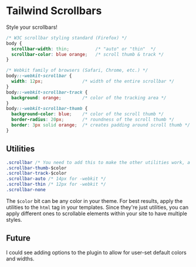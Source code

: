 # Tailwind Scrollbars

Style your scrollbars!

```css
/* W3C scrollbar styling standard (Firefox) */
body {
  scrollbar-width: thin;          /* "auto" or "thin"  */
  scrollbar-color: blue orange;   /* scroll thumb & track */ 
}

/* Webkit family of browsers (Safari, Chrome, etc.) */
body::-webkit-scrollbar {
  width: 12px;               /* width of the entire scrollbar */
}
body::-webkit-scrollbar-track {
  background: orange;        /* color of the tracking area */
}
body::-webkit-scrollbar-thumb {
  background-color: blue;    /* color of the scroll thumb */
  border-radius: 20px;       /* roundness of the scroll thumb */
  border: 3px solid orange;  /* creates padding around scroll thumb */
}
```

## Utilities

```css
.scrollbar /* You need to add this to make the other utilities work, a la Tailwind's transform utility.) */
.scrollbar-thumb-$color
.scrollbar-track-$color
.scrollbar-auto /* 14px for -webkit */
.scrollbar-thin /* 12px for -webkit */
.scrollbar-none
```

The `$color` bit can be any color in your theme. For best results, apply the utilities to the `html` tag in your templates. Since they're just utilities, you can apply different ones to scrollable elements within your site to have multiple styles.

## Future

I could see adding options to the plugin to allow for user-set default colors and widths.
